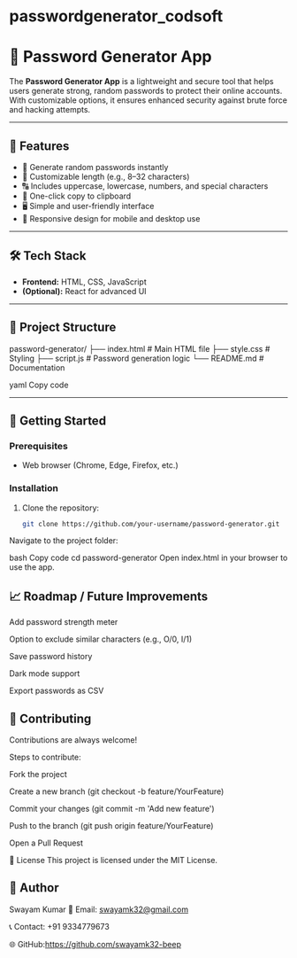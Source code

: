 # passwordgenerator_codsoft
# 🔐 Password Generator App

The **Password Generator App** is a lightweight and secure tool that helps users generate strong, random passwords to protect their online accounts. With customizable options, it ensures enhanced security against brute force and hacking attempts.  

---

## 📌 Features
- 🔑 Generate random passwords instantly  
- 🧩 Customizable length (e.g., 8–32 characters)  
- 🔠 Includes uppercase, lowercase, numbers, and special characters  
- 🔄 One-click copy to clipboard  
- 🖥️ Simple and user-friendly interface  
- 📱 Responsive design for mobile and desktop use  

---

## 🛠️ Tech Stack
- **Frontend:** HTML, CSS, JavaScript  
- **(Optional):** React for advanced UI  

---

## 📂 Project Structure
password-generator/
├── index.html # Main HTML file
├── style.css # Styling
├── script.js # Password generation logic
└── README.md # Documentation

yaml
Copy code

---

## 🚀 Getting Started

### Prerequisites
- Web browser (Chrome, Edge, Firefox, etc.)  

### Installation
1. Clone the repository:
   ```bash
   git clone https://github.com/your-username/password-generator.git
Navigate to the project folder:

bash
Copy code
cd password-generator
Open index.html in your browser to use the app.


## 📈 Roadmap / Future Improvements
 Add password strength meter

 Option to exclude similar characters (e.g., O/0, I/1)

 Save password history

 Dark mode support

 Export passwords as CSV

## 🤝 Contributing
Contributions are always welcome!

Steps to contribute:

Fork the project

Create a new branch (git checkout -b feature/YourFeature)

Commit your changes (git commit -m 'Add new feature')

Push to the branch (git push origin feature/YourFeature)

Open a Pull Request

📜 License
This project is licensed under the MIT License.

## 👤 Author

Swayam Kumar
📧 Email: swayamk32@gmail.com

📞 Contact: +91 9334779673

🌐 GitHub:https://github.com/swayamk32-beep
